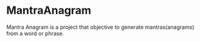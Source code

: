 # MantraAnagram
Mantra Anagram is a project that objective to generate mantras(anagrams) from a word or phrase.
